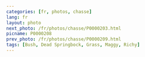 ```yaml
---
categories: [fr, photos, chasse]
lang: fr
layout: photo
next_photo: /fr/photos/chasse/P0000203.html
picname: P0000208
prev_photo: /fr/photos/chasse/P0000209.html
tags: [Bush, Dead Springbock, Grass, Maggy, Richy]
---
```


